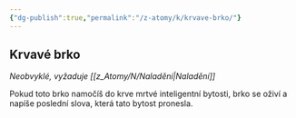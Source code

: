 ```yaml
---
{"dg-publish":true,"permalink":"/z-atomy/k/krvave-brko/"}
---
```


## Krvavé brko
*Neobvyklé, vyžaduje [[z_Atomy/N/Naladění\|Naladění]]*

Pokud toto brko namočíš do krve mrtvé inteligentní bytosti, brko se oživí a napíše poslední slova, která tato bytost pronesla.